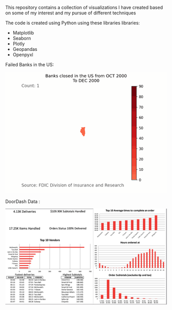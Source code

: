 This repository contains a collection of visualizations I have created based on some of my interest and my pursue of different techniques

The code is created using Python using these libraries libraries:

-   Matplotlib
-   Seaborn
-   Plotly
-   Geopandas
-   Openpyxl


Failed Banks in the US:

![](US-Failed-Banks/map.gif) 

DoorDash Data :

![](DoorDash%20Data/Excel_Report.png)